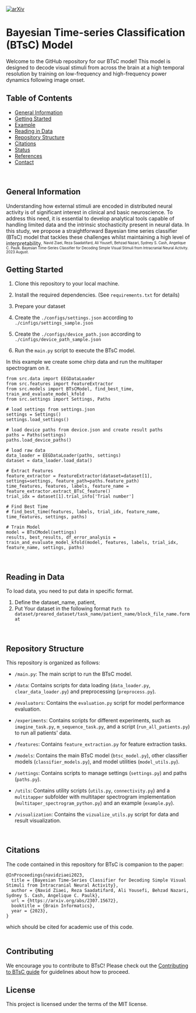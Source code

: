 [![arXiv](https://img.shields.io/badge/arXiv-2206.03992-b31b1b.svg)](https://arxiv.org/abs/2307.15672)

# Bayesian Time-series Classification (BTsC) Model
Welcome to the GitHub repository for our BTsC model! This model is designed to decode visual stimuli from across the brain at a high temporal resolution by training on low-frequency and high-frequency power dynamics following image onset.
<br/>

## Table of Contents
* [General Information](#general-information)
* [Getting Started](#getting-started)
* [Example](#example)
* [Reading in Data](#reading-in-edf-data)
* [Repository Structure](#repository-structure)
* [Citations](#citations)
* [Status](#status)
* [References](#references)
* [Contact](#contact)
<br/>

## General Information
Understanding how external stimuli are encoded in distributed neural activity is of significant interest in clinical and basic neuroscience. To address this need, it is essential to develop analytical tools capable of handling limited data and the intrinsic stochasticity present in neural data. In this study, we propose a straightforward Bayesian time series classifier (BTsC) model that tackles these challenges whilst maintaining a high level of interpretability.
<sup><sub>Navid Ziaei, Reza Saadatifard, Ali Yousefi, Behzad Nazari, Sydney S. Cash, Angelique C. Paulk. Bayesian Time-Series Classifier for Decoding Simple Visual Stimuli from Intracranial Neural Activity. 2023 August. </sup></sub>
<br/>

## Getting Started

1. Clone this repository to your local machine.

2. Install the required dependencies. (See `requirements.txt` for details)

3. Prepare your dataset

4. Create the `./configs/settings.json` according to `./cinfigs/settings_sample.json`

5. Create the `./configs/device_path.json` according to `./cinfigs/device_path_sample.json`

6. Run the `main.py` script to execute the BTsC model.

In this example we create some chirp data and run the multitaper spectrogram on it.
```
from src.data import EEGDataLoader
from src.features import FeatureExtractor
from src.models import BTsCModel, find_best_time, train_and_evaluate_model_kfold
from src.settings import Settings, Paths

# load settings from settings.json
settings = Settings()
settings.load_settings()

# load device paths from device.json and create result paths
paths = Paths(settings)
paths.load_device_paths()

# load raw data
data_loader = EEGDataLoader(paths, settings)
dataset = data_loader.load_data()

# Extract Features
feature_extractor = FeatureExtractor(dataset=dataset[1], settings=settings, feature_path=paths.feature_path)
time_features, features, labels, feature_name = feature_extractor.extract_BTsC_feature()
trial_idx = dataset[1].trial_info['Trial number']

# Find Best Time
# find_best_time(features, labels, trial_idx, feature_name, time_features, settings, paths)

# Train Model
model = BTsCModel(settings)
results, best_results, df_error_analysis = train_and_evaluate_model_kfold(model, features, labels, trial_idx,                                                                      feature_name, settings, paths)
```
<br/>

## Reading in Data
To load data, you need to put data in specific format. 
1. Define the dataset_name, patient, 
2. Put Your dataset in the following format
`Path to dataset/preared_dataset/task_name/patient_name/block_file_name.format`
<br/>

## Repository Structure
This repository is organized as follows:

- `/main.py`: The main script to run the BTsC model.

- `/data`: Contains scripts for data loading (`data_loader.py`, `clear_data_loader.py`) and preprocessing (`preprocess.py`).

- `/evaluators`: Contains the `evaluation.py` script for model performance evaluation.

- `/experiments`: Contains scripts for different experiments, such as `imagine_task.py`, `m_sequence_task.py`, and a script (`run_all_patients.py`) to run all patients' data.

- `/features`: Contains `feature_extraction.py` for feature extraction tasks.

- `/models`: Contains the main BTsC model (`btsc_model.py`), other classifier models (`classifier_models.py`), and model utilities (`model_utils.py`).

- `/settings`: Contains scripts to manage settings (`settings.py`) and paths (`paths.py`).

- `/utils`: Contains utility scripts (`utils.py`, `connectivity.py`) and a `multitapper` subfolder with multitaper spectrogram implementation (`multitaper_spectrogram_python.py`) and an example (`example.py`). 

- `/visualization`: Contains the `vizualize_utils.py` script for data and result visualization.
<br/>

## Citations
The code contained in this repository for BTsC is companion to the paper:  

```
@InProceedings{navidziaei2023,
  title = {Bayesian Time-Series Classifier for Decoding Simple Visual Stimuli from Intracranial Neural Activity},
  author = {Navid Ziaei, Reza Saadatifard, Ali Yousefi, Behzad Nazari, Sydney S. Cash, Angelique C. Paulk},
  url = {https://arxiv.org/abs/2307.15672},
  booktitle = {Brain Informatics},
  year = {2023},
}
```
which should be cited for academic use of this code.  
<br/>

## Contributing

We encourage you to contribute to BTsC! Please check out the [Contributing to BTsC guide](CONTRIBUTING.md) for guidelines about how to proceed.

## License

This project is licensed under the terms of the MIT license.
